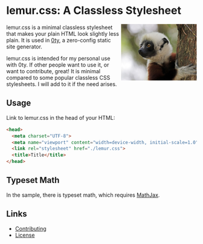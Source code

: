 # lemur.css: A Classless Stylesheet
<img src="./lemur.jpg" align="right" width="200" alt="A Nice Lemur"/>

lemur.css is a minimal classless stylesheet that makes your plain
HTML look slightly less plain. It is used in
[0ty](https://github.com/liammulh/0ty), a zero-config static site generator.

lemur.css is intended for my personal use with 0ty. If other people
want to use it, or want to contribute, great! It is minimal compared to
some popular classless CSS stylesheets. I will add to it if the need
arises.

## Usage

Link to lemur.css in the head of your HTML:

```html
<head>
  <meta charset="UTF-8">
  <meta name="viewport" content="width=device-width, initial-scale=1.0">
  <link rel="stylesheet" href="./lemur.css">
  <title>Title</title>
</head>
```

## Typeset Math

In the sample, there is typeset math, which requires
[MathJax](https://www.mathjax.org).

## Links

- [Contributing](./CONTRIBUTING.md)
- [License](./LICENSE.md)